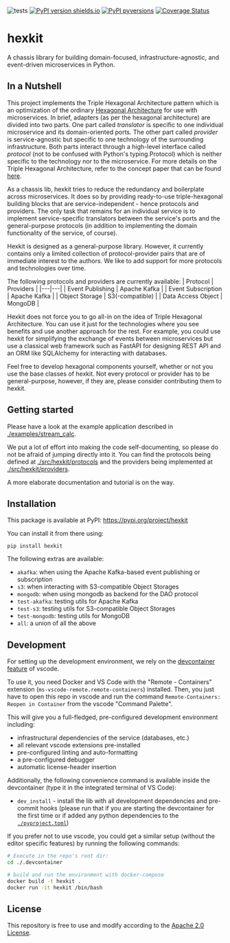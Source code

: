 ![tests](https://github.com/ghga-de/hexkit/actions/workflows/tests.yaml/badge.svg)
[![PyPI version shields.io](https://img.shields.io/pypi/v/hexkit.svg)](https://pypi.python.org/pypi/hexkit/)
[![PyPI pyversions](https://img.shields.io/pypi/pyversions/hexkit.svg)](https://pypi.python.org/pypi/hexkit/)
[![Coverage Status](https://coveralls.io/repos/github/ghga-de/hexkit/badge.svg?branch=main)](https://coveralls.io/github/ghga-de/hexkit?branch=main)

# hexkit
A chassis library for building domain-focused, infrastructure-agnostic, and event-driven
microservices in Python.

## In a Nutshell
This project implements the Triple Hexagonal Architecture pattern which is an
optimization of the ordinary
[Hexagonal Architecture](https://alistair.cockburn.us/hexagonal-architecture/) for
use with microservices.
In brief, adapters (as per the hexagonal architecture) are divided into two parts.
One part called *translator* is specific to one individual microservice and its
domain-oriented ports.
The other part called *provider* is service-agnostic but specific to one
technology of the surrounding infrastructure.
Both parts interact through a high-level interface called *protocol* (not to be
confused with Python's typing.Protocol) which is neither
specific to the technology nor to the microservice.
For more details on the Triple Hexagonal Architecture, refer to the concept paper that
can be found
[here](https://ghga-de.github.io/developer-cookbook/articles/2_triple_hexagonal/).

As a chassis lib, hexkit tries to reduce the redundancy and boilerplate across
microservices. It does so by providing ready-to-use triple-hexagonal building blocks
that are service-independent - hence protocols and providers. The only task that remains
for an individual service is to implement service-specific translators between the
service's ports and the general-purpose protocols (in addition to implementing the
domain functionality of the service, of course).

Hexkit is designed as a general-purpose library. However, it currently contains only
a limited collection of protocol-provider pairs that are of immediate interest to the
authors. We like to add support for more protocols and technologies over time.

The following protocols and providers are currently available:
| Protocol | Providers |
|---|---|
| Event Publishing | Apache Kafka |
| Event Subscription | Apache Kafka |
| Object Storage | S3(-compatible) |
| Data Access Object | MongoDB |

Hexkit does not force you to go all-in on the idea of Triple Hexagonal Architecture.
You can use it just for the technologies where you see benefits and use another approach
for the rest. For example, you could use hexkit for simplifying the exchange of events
between microservices but use a classical web framework such as FastAPI for designing
REST API and an ORM like SQLAlchemy for interacting with databases.

Feel free to develop hexagonal components yourself, whether or not you use the base
classes of hexkit. Not every protocol or provider has to be general-purpose, however,
if they are, please consider contributing them to hexkit.

## Getting started

Please have a look at the example application described in
[./examples/stream_calc](./examples/stream_calc).

We put a lot of effort into making the code self-documenting, so please do not be afraid
of jumping directly into it. You can find the protocols being defined at
[./src/hexkit/protocols](./src/hexkit/protocols) and the providers being implemented at
[./src/hexkit/providers](./src/hexkit/providers).

A more elaborate documentation and tutorial is on the way.

## Installation
This package is available at PyPI:
https://pypi.org/project/hexkit

You can install it from there using:
```
pip install hexkit
```

The following extras are available:
- `akafka`: when using the Apache Kafka-based event publishing or subscription
- `s3`: when interacting with S3-compatible Object Storages
- `mongodb`: when using mongodb as backend for the DAO protocol
- `test-akafka`: testing utils for Apache Kafka
- `test-s3`: testing utils for S3-compatible Object Storages
- `test-mongodb`: testing utils for MongoDB
- `all`: a union of all the above

## Development
For setting up the development environment, we rely on the
[devcontainer feature](https://code.visualstudio.com/docs/remote/containers) of vscode.

To use it, you need Docker and VS Code with the "Remote - Containers" extension
(`ms-vscode-remote.remote-containers`) installed.
Then, you just have to open this repo in vscode and run the command
`Remote-Containers: Reopen in Container` from the vscode "Command Palette".

This will give you a full-fledged, pre-configured development environment including:
- infrastructural dependencies of the service (databases, etc.)
- all relevant vscode extensions pre-installed
- pre-configured linting and auto-formatting
- a pre-configured debugger
- automatic license-header insertion

Additionally, the following convenience command is available inside the devcontainer
(type it in the integrated terminal of VS Code):
- `dev_install` - install the lib with all development dependencies and pre-commit hooks
(please run that if you are starting the devcontainer for the first time
or if added any python dependencies to the [`./pyproject.toml`](./pyproject.toml))

If you prefer not to use vscode, you could get a similar setup (without the editor
specific features) by running the following commands:
``` bash
# Execute in the repo's root dir:
cd ./.devcontainer

# build and run the environment with docker-compose
docker build -t hexkit .
docker run -it hexkit /bin/bash

```

## License
This repository is free to use and modify according to the [Apache 2.0 License](./LICENSE).
